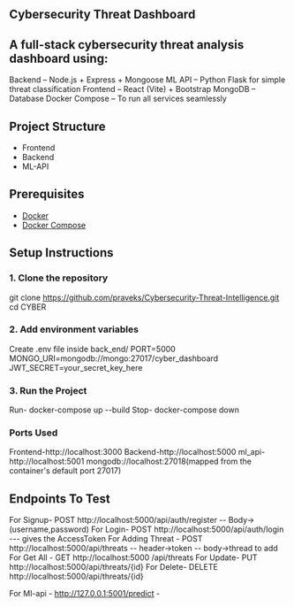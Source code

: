 ## Cybersecurity Threat Dashboard

## A full-stack cybersecurity threat analysis dashboard using:

 Backend – Node.js + Express + Mongoose
 ML API – Python Flask for simple threat classification
 Frontend – React (Vite) + Bootstrap
 MongoDB – Database
 Docker Compose – To run all services seamlessly

## Project Structure
- Frontend
- Backend
- ML-API

## Prerequisites

- [Docker](https://www.docker.com/)
- [Docker Compose](https://docs.docker.com/compose/)


## Setup Instructions

### 1. Clone the repository

git clone https://github.com/praveks/Cybersecurity-Threat-Intelligence.git
cd CYBER

### 2. Add environment variables
Create .env file inside back_end/
PORT=5000
MONGO_URI=mongodb://mongo:27017/cyber_dashboard
JWT_SECRET=your_secret_key_here

### 3. Run the Project
Run-  docker-compose up --build
Stop- docker-compose down

### Ports Used
Frontend-http://localhost:3000
Backend-http://localhost:5000
ml_api-http://localhost:5001
mongodb://localhost:27018(mapped from the container's default port 27017)

## Endpoints To Test
For Signup- POST http://localhost:5000/api/auth/register -- Body->(username,password)
For Login-  POST http://localhost:5000/api/auth/login --- gives the AccessToken
For Adding Threat - POST http://localhost:5000/api/threats -- header->token -- body->thread to add
For Get All - GET http://localhost:5000 /api/threats
For Update- PUT http://localhost:5000/api/threats/{id}
For Delete- DELETE http://localhost:5000/api/threats/{id}

For Ml-api - http://127.0.0.1:5001/predict - 

